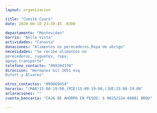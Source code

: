 ```yaml
---
layout: organizacion

title: "Comité Cuaró"
date: 2020-08-10 23:30:45 -0300

departamento: "Montevideo"
barrio: "Bella Vista"
actividades: "Canasta"
donaciones: "Alimentos no perecederos,Ropa de abrigo"
necesidades: "Se recibe alimentos no
perecederos, juguetes, ropa,
apoyo transporte"
telefono_contacto: "099204370"
direccion: "Hermanos Gil 1051 esq
Dufort y Álvarez"

otros_contactos: "099869454"
horario: "(MAR)15:00-19:00,(MIE)15:00-19:00,(JUE)15:00-19:00"
aclaraciones: ""
cuenta_bancaria: "CAJA DE AHORRO EN PESOS: $ 00152324-00001 BROU"

---
```

